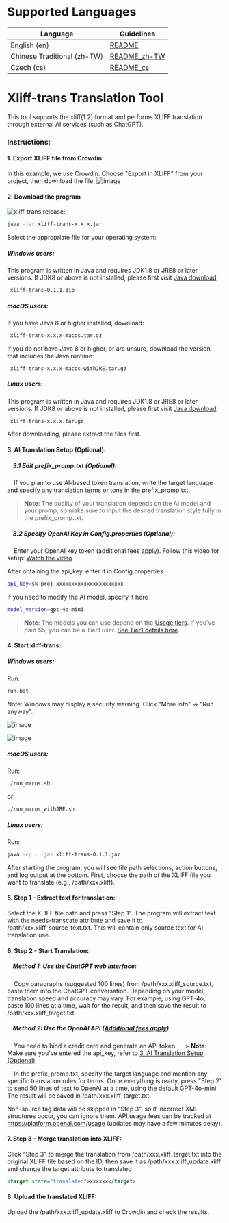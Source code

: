 # Supported Languages

Language                    | Guidelines
----------------------------|----------------
English (en)                | [README](https://github.com/Angus-repo/xliff-trans/blob/main/README.md)
Chinese Traditional (zh-TW) | [README_zh-TW](https://github.com/Angus-repo/xliff-trans/blob/main/README_zh-TW.md)
Czech (cs)                  | [README_cs](https://github.com/Angus-repo/xliff-trans/blob/main/README_cs.md)

# Xliff-trans Translation Tool

This tool supports the xliff(1.2) format and performs XLIFF translation through external AI services (such as ChatGPT).

### Instructions:

#### 1. Export XLIFF file from Crowdin:
In this example, we use Crowdin. Choose "Export in XLIFF" from your project, then download the file.
![image](https://github.com/user-attachments/assets/fc8517fb-1888-4b60-a694-529269f6c037)

#### 2. Download the program
![xliff-trans release](https://github.com/Angus-repo/xliff-trans/releases/tag/v0.1.1):

```bash
java -jar xliff-trans-x.x.x.jar
```

Select the appropriate file for your operating system:

##### Windows users:
This program is written in Java and requires JDK1.8 or JRE8 or later versions. If JDK8 or above is not installed, please first visit [Java download](https://www.oracle.com/tw/java/technologies/downloads/)
```bash
 xliff-trans-0.1.1.zip
```

##### macOS users:
If you have Java 8 or higher installed, download:

```bash
 xliff-trans-x.x.x-macos.tar.gz
```

If you do not have Java 8 or higher, or are unsure, download the version that includes the Java runtime:

```bash
 xliff-trans-x.x.x-macos-withJRE.tar.gz
```

##### Linux users:
This program is written in Java and requires JDK1.8 or JRE8 or later versions. If JDK8 or above is not installed, please first visit [Java download](https://www.oracle.com/tw/java/technologies/downloads/)
```bash
 xliff-trans-x.x.x.tar.gz
```

After downloading, please extract the files first.

<a id="ai-translation"></a>
#### 3. AI Translation Setup (Optional):

##### &nbsp;&nbsp;&nbsp;&nbsp;3.1 Edit prefix_promp.txt (Optional):
&nbsp;&nbsp;&nbsp;&nbsp;If you plan to use AI-based token translation, write the target language and specify any translation terms or tone in the prefix_promp.txt.
> **Note**: The quality of your translation depends on the AI model and your promp, so make sure to input the desired translation style fully in the prefix_promp.txt.

##### &nbsp;&nbsp;&nbsp;&nbsp;3.2 Specify OpenAI Key in Config.properties (Optional):
&nbsp;&nbsp;&nbsp;&nbsp;Enter your OpenAI key token (additional fees apply). Follow this video for setup:
[Watch the video](https://youtu.be/lrLBq2M-GZk?t=225)

After obtaining the api_key, enter it in Config.properties

```bash
api_key=sk-proj-xxxxxxxxxxxxxxxxxxxxxx
```

If you need to modify the AI model, specify it here

```bash
model_version=gpt-4o-mini
```

> **Note**: The models you can use depend on the [Usage tiers](https://platform.openai.com/docs/guides/rate-limits/usage-tiers). If you've paid $5, you can be a Tier1 user. [See Tier1 details here](https://platform.openai.com/docs/guides/rate-limits/tier-1-rate-limits).


#### 4. Start xliff-trans:
##### Windows users:
Run:

```bash
run.bat
```

Note: Windows may display a security warning. Click "More info" => "Run anyway".

![image](https://github.com/user-attachments/assets/d84d068e-1bec-460d-b6ef-4d92b3d51a50)

![image](https://github.com/user-attachments/assets/0b6e7bf8-c7b8-4d54-bf16-488e2a30097d)

##### macOS users:
Run:

```bash
./run_macos.sh
```

or

```bash
./run_macos_withJRE.sh
```

##### Linux users:
Run:

```bash
java -cp . -jar xliff-trans-0.1.1.jar
```

After starting the program, you will see file path selections, action buttons, and log output at the bottom. First, choose the path of the XLIFF file you want to translate (e.g., /path/xxx.xliff).

#### 5. Step 1 - Extract text for translation:
Select the XLIFF file path and press "Step 1". The program will extract text with the needs-transcate attribute and save it to /path/xxx.xliff_source_text.txt. This will contain only <source id="xxx">source text</source> for AI translation use.

#### 6. Step 2 - Start Translation:
##### &nbsp;&nbsp;&nbsp;&nbsp;Method 1: Use the ChatGPT web interface:
&nbsp;&nbsp;&nbsp;&nbsp;Copy paragraphs (suggested 100 lines) from /path/xxx.xliff_source.txt, paste them into the ChatGPT conversation. Depending on your model, translation speed and accuracy may vary. For example, using GPT-4o, paste 100 lines at a time, wait for the result, and then save the result to /path/xxx.xliff_target.txt.

##### &nbsp;&nbsp;&nbsp;&nbsp;Method 2: Use the OpenAI API ([Additional fees apply](https://openai.com/api/pricing/)):
&nbsp;&nbsp;&nbsp;&nbsp;You need to bind a credit card and generate an API token.
&nbsp;&nbsp;&nbsp;&nbsp;> **Note**: Make sure you've entered the api_key, refer to [3. AI Translation Setup (Optional)](#ai-translation)

&nbsp;&nbsp;&nbsp;&nbsp;In the prefix_promp.txt, specify the target language and mention any specific translation rules for terms. Once everything is ready, press "Step 2" to send 50 lines of text to OpenAI at a time, using the default GPT-4o-mini. The result will be saved in /path/xxx.xliff_target.txt.

Non-source tag data will be skipped in "Step 3", so if incorrect XML structures occur, you can ignore them.
API usage fees can be tracked at https://platform.openai.com/usage (updates may have a few minutes delay).

#### 7. Step 3 - Merge translation into XLIFF:
Click "Step 3" to merge the translation from /path/xxx.xliff_target.txt into the original XLIFF file based on the ID, then save it as /path/xxx.xliff_update.xliff and change the target attribute to translated

```xml
<target state="translated">xxxxxx</target>
```

#### 8. Upload the translated XLIFF:
Upload the /path/xxx.xliff_update.xliff to Crowdin and check the results.
